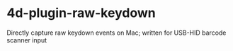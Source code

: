 # 4d-plugin-raw-keydown
Directly capture raw keydown events on Mac; written for USB-HID barcode scanner input
